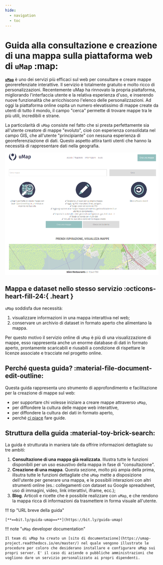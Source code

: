 ```yaml
---
hide:
  - navigation
  - toc
---
```


# Guida alla consultazione e creazione di una mappa sulla piattaforma web di `uMap` :map:

[**`uMap`**](https://umap.openstreetmap.fr/it/) è uno dei servizi più efficaci sul web per consultare e creare mappe georerefenziate interattive. 
Il servizio è totalmente gratuito e molto ricco di personalizzazioni.
Recentemente uMap ha rinnovato la propria piattaforma, migliorando l'interfaccia utente e la relativa esperienza d'uso, e inserendo nuove funzionalità che arricchiscono l'elenco delle personalizzazioni.
Ad oggi la piattaforma online ospita un numero elevatissimo di mappe create da utenti di tutto il mondo, il campo "cerca" permette di trovare mappe tra le più utili, incredibili e strane.

La particolarità di `uMap` consiste nel fatto che si presta perfettamente sia all'utente creatore di mappe "evoluto", cioè con esperienza consolidata nel campo GIS, che all'utente "principiante" con nessuna esperienza di georeferenziazione di dati. Questo aspetto attira tanti utenti che hanno la necessità di rappresentare dati nella geografia.

<div align="center"><img src="https://raw.githubusercontent.com/opendatasicilia/guida-umap/main/docs/img/umap-homepage.PNG"></div>


## Mappa e dataset nello stesso servizio :octicons-heart-fill-24:{ .heart }

`uMap` soddisfa due necessità:

   1. visualizzare informazioni in una mappa interattiva nel web;
   2. conservare un archivio di dataset in formato aperto che alimentano la mappa.

Per questo motivo il servizio online di `uMap` è più di una visualizzazione di mappe, esso rappresenta anche un enorme database di dati in formato aperto, prontamente scaricabili e riusabili a condizione di rispettare le licenze associate e tracciate nel progetto online.


## Perché questa guida? :material-file-document-edit-outline:

Questa guida rappresenta uno strumento di approfondimento e facilitazione per la creazione di mappe sul web:

* per supportare chi volesse iniziare a creare mappe attraverso `uMap`,
* per diffondere la cultura delle mappe web interattive,
* per diffondere la cultura dei dati in formato aperto,
* perché [ci piace](https://opendatasicilia.github.io/guida-umap/informazioni/#chi-siamo) fare guide.


## Struttura della guida :material-toy-brick-search:

La guida è strutturata in maniera tale da offrire informazioni dettagliate su tre ambiti:

  1. **Consultazione di una mappa già realizzata**. Illustra tutte le funzioni disponibili per un uso esaustivo della mappa in fase di "consultazione".
  2. **Creazione di una mappa**. Questa sezione, molto più ampia della prima, illsutra tutte le funzioni dettagliate che `uMap` mette a disposizione dell'utente per generare una mappa, e le possibili interazioni con altri strumenti online (es.: collegamenti con dataset su Google spreadsheet, uso di immagini, video, link interattivi, iframe, ecc.);
  3. **Blog**. Articoli e ricette che è possibile realizzare con `uMap`, e che rendono la mappa ricca di informazioni da trasmettere in forma visuale all'utente.


!!! tip "URL breve della guida" 

    [**==bit.ly/guida-umap==**](https://bit.ly/guida-umap) 



!!! note "`uMap` developer documentation" 

    Il team di uMap ha creato un [sito di documentazione](https://umap-project.readthedocs.io/en/master/) nel quale vengono illustrate le procedure per coloro che desiderano installare e configurare uMap sui propri server. E' il caso di aziende o pubbliche amministrazioni che vogliono dare un servizio personalizzato ai propri dipendenti. 

    
